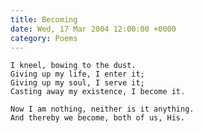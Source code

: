 ```yaml
---
title: Becoming
date: Wed, 17 Mar 2004 12:00:00 +0000
category: Poems
---
```


    I kneel, bowing to the dust.  
    Giving up my life, I enter it;  
    Giving up my soul, I serve it;  
    Casting away my existence, I become it.

    Now I am nothing, neither is it anything.  
    And thereby we become, both of us, His.


